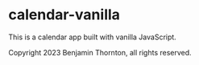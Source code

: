 # calendar-vanilla

This is a calendar app built with vanilla JavaScript.

Copyright 2023 Benjamin Thornton, all rights reserved.
